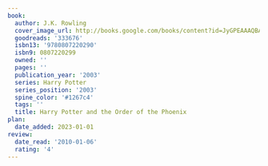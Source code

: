 ```yaml
---
book:
  author: J.K. Rowling
  cover_image_url: http://books.google.com/books/content?id=JyGPEAAAQBAJ&printsec=frontcover&img=1&zoom=1&source=gbs_api
  goodreads: '333676'
  isbn13: '9780807220290'
  isbn9: 0807220299
  owned: ''
  pages: ''
  publication_year: '2003'
  series: Harry Potter
  series_position: '2003'
  spine_color: '#1267c4'
  tags: ''
  title: Harry Potter and the Order of the Phoenix
plan:
  date_added: 2023-01-01
review:
  date_read: '2010-01-06'
  rating: '4'
---
```

